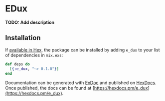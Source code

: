 # EDux

**TODO: Add description**

## Installation

If [available in Hex](https://hex.pm/docs/publish), the package can be installed
by adding `e_dux` to your list of dependencies in `mix.exs`:

```elixir
def deps do
  [{:e_dux, "~> 0.1.0"}]
end
```

Documentation can be generated with [ExDoc](https://github.com/elixir-lang/ex_doc)
and published on [HexDocs](https://hexdocs.pm). Once published, the docs can
be found at [https://hexdocs.pm/e_dux](https://hexdocs.pm/e_dux).

